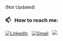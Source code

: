 <!-- # Laravel Vue Todo 
Simple Laravel API based Todo app. Covering CRUD funtionality with Vue.js. This was my first project using Vue.js in laravel framework.
<br>
- Create New Todo 
- Read All exiting Todo
- Update exiting Todo
- Delete Todo 

## How to run on local env: 
- Step 01:
``` 
git clone  https://github.com/Tahsin-Ahmed52225/Laravel-Vue-TODO.git
```
- Step 02:
``` 
Composer install
```
- Step 03:
``` 
npm install
```
- Step 04:
``` 
npm run hot
``` -->
(Not Updated)
### 📫 &nbsp; How to reach me:
<a href="https://www.linkedin.com/in/tahsinahmed52225/"><img alt="LinkedIn" src="https://img.shields.io/badge/linkedin%20-%230077B5.svg?&style=flat&logo=linkedin&logoColor=white"/></a> &nbsp;
<a href="mailto:hi@tahsinahmed.com"><img alt="Gmail" src="https://img.shields.io/badge/Gmail-D14836?style=flat&logo=gmail&logoColor=white" /></a> &nbsp;
<a href="https://www.instagram.com/tahsin_o_gram/"><img src="https://img.shields.io/badge/-@tahsin_o_gram_-E4405F?style=flat&logo=Instagram&logoColor=white"/></a> &nbsp;






